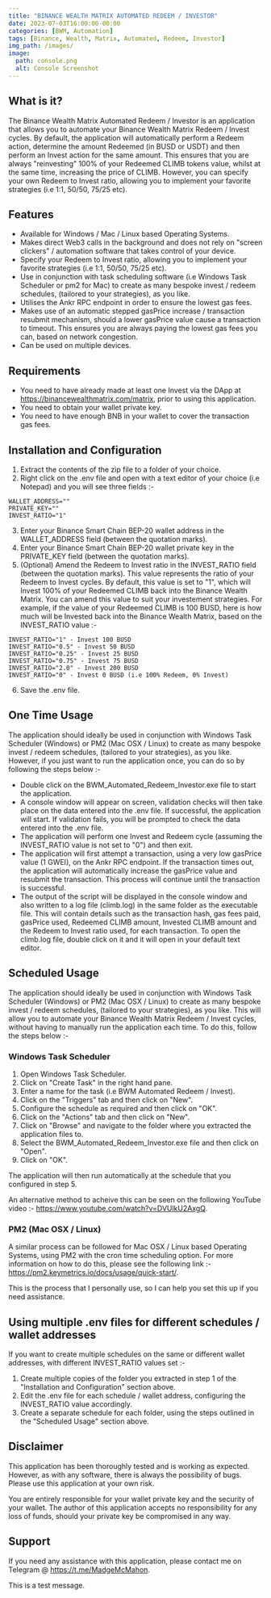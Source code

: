 ```yaml
---
title: "BINANCE WEALTH MATRIX AUTOMATED REDEEM / INVESTOR"
date: 2023-07-03T16:00:00-00:00
categories: [BWM, Automation]
tags: [Binance, Wealth, Matrix, Automated, Redeem, Investor]
img_path: /images/
image:
  path: console.png
  alt: Console Screenshot
---
```


## What is it?

The Binance Wealth Matrix Automated Redeem / Investor is an application that allows you to automate your Binance Wealth Matrix Redeem / Invest cycles.  By default, the application will automatically perform a Redeem action, determine the amount Redeemed (in BUSD or USDT) and then perform an Invest action for the same amount.  This ensures that you are always "reinvesting" 100% of your Redeemed CLIMB tokens value, whilst at the same time, increasing the price of CLIMB.  However, you can specify your own Redeem to Invest ratio, allowing you to implement your favorite strategies (i.e 1:1, 50/50, 75/25 etc).


## Features
- Available for Windows / Mac / Linux based Operating Systems.
- Makes direct Web3 calls in the background and does not rely on "screen clickers" / automation software that takes control of your device.
- Specify your Redeem to Invest ratio, allowing you to implement your favorite strategies (i.e 1:1, 50/50, 75/25 etc).
- Use in conjunction with task scheduling software (i.e Windows Task Scheduler or pm2 for Mac) to create as many bespoke invest / redeem schedules, (tailored to your strategies), as you like.
- Utilises the Ankr RPC endpoint in order to ensure the lowest gas fees.
- Makes use of an automatic stepped gasPrice increase / transaction resubmit mechanism, should a lower gasPrice value cause a transaction to timeout.  This ensures you are always paying the lowest gas fees you can, based on network congestion.
- Can be used on multiple devices.

## Requirements
- You need to have already made at least one Invest via the DApp at https://binancewealthmatrix.com/matrix, prior to using this application.
- You need to obtain your wallet private key.
- You need to have enough BNB in your wallet to cover the transaction gas fees.


## Installation and Configuration
1. Extract the contents of the zip file to a folder of your choice.
2. Right click on the .env file and open with a text editor of your choice (i.e Notepad) and you will see three fields :-
```plaintext
WALLET_ADDRESS=""
PRIVATE_KEY=""
INVEST_RATIO="1"
```
3. Enter your Binance Smart Chain BEP-20 wallet address in the WALLET_ADDRESS field (between the quotation marks).
4. Enter your Binance Smart Chain BEP-20 wallet private key in the PRIVATE_KEY field (between the quotation marks).
5. (Optional) Amend the Redeem to Invest ratio in the INVEST_RATIO field (between the quotation marks).  This value represents the ratio of your Redeem to Invest cycles.  By default, this value is set to "1", which will Invest 100% of your Redeemed CLIMB back into the Binance Wealth Matrix.  You can amend this value to suit your investement strategies.  For example, if the value of your Redeemed CLIMB is 100 BUSD, here is how much will be Invested back into the Binance Wealth Matrix, based on the INVEST_RATIO value :-
```plaintext
INVEST_RATIO="1" - Invest 100 BUSD
INVEST_RATIO="0.5" - Invest 50 BUSD
INVEST_RATIO="0.25" - Invest 25 BUSD
INVEST_RATIO="0.75" - Invest 75 BUSD
INVEST_RATIO="2.0" - Invest 200 BUSD
INVEST_RATIO="0" - Invest 0 BUSD (i.e 100% Redeem, 0% Invest)
```
6. Save the .env file.


## One Time Usage
The application should ideally be used in conjunction with Windows Task Scheduler (Windows) or PM2 (Mac OSX / Linux) to create as many bespoke invest / redeem schedules, (tailored to your strategies), as you like.  However, if you just want to run the application once, you can do so by following the steps below :-

- Double click on the BWM_Automated_Redeem_Investor.exe file to start the application.
- A console window will appear on screen, validation checks will then take place on the data entered into the .env file. If successful, the application will start.  If validation fails, you will be prompted to check the data entered into the .env file.
- The application will perform one Invest and Redeem cycle (assuming the INVEST_RATIO value is not set to "0") and then exit.
- The application will first attempt a transaction, using a very low gasPrice value (1 GWEI), on the Ankr RPC endpoint.  If the transaction times out, the application will automatically increase the gasPrice value and resubmit the transaction.  This process will continue until the transaction is successful.
- The output of the script will be displayed in the console window and also written to a log file (climb.log) in the same folder as the executable file.  This will contain details such as the transaction hash, gas fees paid, gasPrice used, Redeemed CLIMB amount, Invested CLIMB amount and the Redeem to Invest ratio used, for each transaction.  To open the climb.log file, double click on it and it will open in your default text editor.


## Scheduled Usage
The application should ideally be used in conjunction with Windows Task Scheduler (Windows) or PM2 (Mac OSX / Linux) to create as many bespoke invest / redeem schedules, (tailored to your strategies), as you like.  This will allow you to automate your Binance Wealth Matrix Redeem / Invest cycles, without having to manually run the application each time.  To do this, follow the steps below :-

### Windows Task Scheduler
1. Open Windows Task Scheduler.
2. Click on "Create Task" in the right hand pane.
3. Enter a name for the task (i.e BWM Automated Redeem / Invest).
4. Click on the "Triggers" tab and then click on "New".
5. Configure the schedule as required and then click on "OK".
7. Click on the "Actions" tab and then click on "New".
8. Click on "Browse" and navigate to the folder where you extracted the application files to.
9. Select the BWM_Automated_Redeem_Investor.exe file and then click on "Open".
10. Click on "OK".

The application will then run automatically at the schedule that you configured in step 5.

An alternative method to acheive this can be seen on the following YouTube video :- https://www.youtube.com/watch?v=DVUlkU2AxgQ.


### PM2 (Mac OSX / Linux)
A similar process can be followed for Mac OSX / Linux based Operating Systems, using PM2 with the cron time scheduling option.  For more information on how to do this, please see the following link :- https://pm2.keymetrics.io/docs/usage/quick-start/.

This is the process that I personally use, so I can help you set this up if you need assistance.

## Using multiple .env files for different schedules / wallet addresses
If you want to create multiple schedules on the same or different wallet addresses, with different INVEST_RATIO values set :-

1. Create multiple copies of the folder you extracted in step 1 of the "Installation and Configuration" section above.  
2. Edit the .env file for each schedule / wallet address, configuring the INVEST_RATIO value accordingly.
3. Create a separate schedule for each folder, using the steps outlined in the "Scheduled Usage" section above.

## Disclaimer

This application has been thoroughly tested and is working as expected.  However, as with any software, there is always the possibility of bugs.  Please use this application at your own risk.

You are entirely responsible for your wallet private key and the security of your wallet.  The author of this application accepts no responsibility for any loss of funds, should your private key be compromised in any way.

## Support

If you need any assistance with this application, please contact me on Telegram @ https://t.me/MadgeMcMahon.

This is a test message.










































